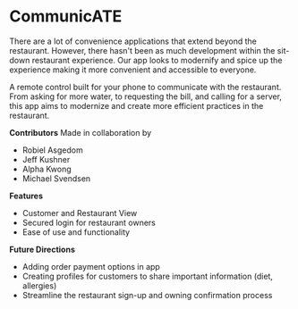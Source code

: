 # CommunicATE
There are a lot of convenience applications that extend beyond the restaurant. However, there hasn't been as much development within the sit-down restaurant experience. Our app looks to modernify and spice up the experience making it more convenient and accessible to everyone.

A remote control built for your phone to communicate with the restaurant. From asking for more water, to requesting the bill, and calling for a server, this app aims to modernize and create more efficient practices in the restaurant.

**Contributors**
Made in collaboration by 
* Robiel Asgedom
* Jeff Kushner
* Alpha Kwong
* Michael Svendsen

**Features**
- Customer and Restaurant View
- Secured login for restaurant owners
- Ease of use and functionality

**Future Directions**
- Adding order payment options in app
- Creating profiles for customers to share important information (diet, allergies)
- Streamline the restaurant sign-up and owning confirmation process
